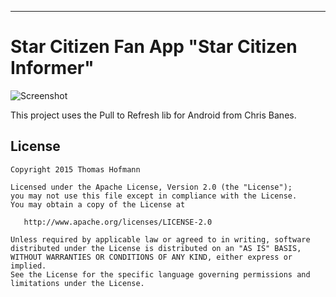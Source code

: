 * * *

# Star Citizen Fan App "Star Citizen Informer"

![Screenshot](http://i.imgur.com/XfaXw0o.png)

This project uses the Pull to Refresh lib for Android from Chris Banes. 

## License

    Copyright 2015 Thomas Hofmann

    Licensed under the Apache License, Version 2.0 (the "License");
    you may not use this file except in compliance with the License.
    You may obtain a copy of the License at

       http://www.apache.org/licenses/LICENSE-2.0

    Unless required by applicable law or agreed to in writing, software
    distributed under the License is distributed on an "AS IS" BASIS,
    WITHOUT WARRANTIES OR CONDITIONS OF ANY KIND, either express or implied.
    See the License for the specific language governing permissions and
    limitations under the License.